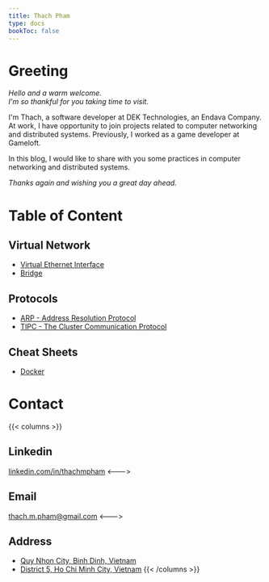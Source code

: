 ```yaml
---
title: Thach Pham
type: docs
bookToc: false
---
```


# Greeting
*Hello and a warm welcome.*  
*I'm so thankful for you taking time to visit.*

I'm Thach, a software developer at DEK Technologies, an Endava Company. At work, I have opportunity to join projects related to computer networking and distributed systems. Previously, I worked as a game developer at Gameloft.

In this blog, I would like to share with you some practices in computer networking and distributed systems.  
  
*Thanks again and wishing you a great day ahead.*


# Table of Content
## Virtual Network
- [Virtual Ethernet Interface](/docs/virtual_network/veth)
- [Bridge](/docs/virtual_network/bridge)

## Protocols
- [ARP - Address Resolution Protocol](docs/protocols/arp)
- [TIPC - The Cluster Communication Protocol](docs/protocols/tipc)

## Cheat Sheets
- [Docker](docs/cheatsheets/docker)


# Contact
{{< columns >}}
## Linkedin
[linkedin.com/in/thachmpham](https://linkedin.com/in/thachmpham)
<--->
## Email
thach.m.pham@gmail.com
<--->
## Address
- [Quy Nhon City, Binh Dinh, Vietnam](https://maps.app.goo.gl/cdLbwvQD13TTh5HaA)
- [District 5, Ho Chi Minh City, Vietnam](https://maps.app.goo.gl/FuCRRKNhEwFvZN529)
{{< /columns >}}

